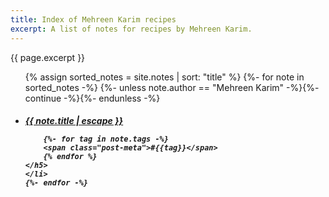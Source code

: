 ```yaml
---
title: Index of Mehreen Karim recipes
excerpt: A list of notes for recipes by Mehreen Karim.
---
```


{{ page.excerpt }}

<ul class="recipe-list">
    {% assign sorted_notes = site.notes | sort: "title" %}
    {%- for note in sorted_notes -%}
    {%- unless note.author == "Mehreen Karim" -%}{%- continue -%}{%- endunless -%}
    <li>
    <h5>
        <a class="recipe-link" href="{{ note.url | prepend: site.baseurl }}">{{ note.title | escape }}</a>

        {%- for tag in note.tags -%}
        <span class="post-meta">#{{tag}}</span>
        {% endfor %}
    </h5>
    </li>
    {%- endfor -%}
</ul>
